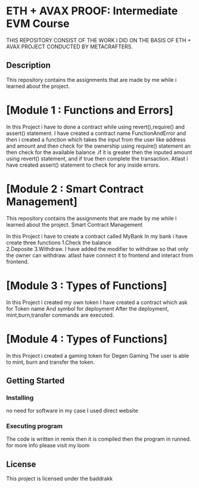 # ETH + AVAX PROOF: Intermediate EVM Course

THIS REPOSITORY CONSIST OF THE WORK I DID ON THE BASIS OF ETH + AVAX PROJECT CONDUCTED BY METACRAFTERS.

## Description

This repository contains the assignments that are made by me while i learned about the project.


# [Module 1 : Functions and Errors]

In this Project i have to done a contract while using  revert(),require() and assert() statement.
I have created a contract name FunctionAndError and then i created a function which takes the input from the user like address and amount and then check for the ownership using require() statement an then check for the available balance .if it is greater then the inputed amount using revert() statement, and if true then complete the transaction.
Atlast i have created assert() statement to check for any inside errors.

# [Module 2 : Smart Contract Management]

This repository contains the assignments that are made by me while i learned about the project.
Smart Contract Management

In this Project i have to create a contract called MyBank
In my bank i have create three functions 
1.Check the balance  
2.Deposite
3.Withdraw. 
I have added the modifier to withdraw so that only the owner can withdraw.
atlast have connect it to frontend and interact from frontend.

# [Module 3 : Types of Functions]

In this Project i  created my own token 
I have created a contract which ask for Token name And symbol for deployment 
After the deployment, mint,burn,transfer commands are executed.

# [Module 4 : Types of Functions]

In this Project i created  a gaming token for Degen Gaming 
The user is able to mint, burn and transfer the token.

## Getting Started

### Installing

no need for software
in my case I used direct website

### Executing program

The code is written in remix
then it is compiled
then the program in runned.
for more info please visit my loom

## License

This project is licensed under the baddrakk